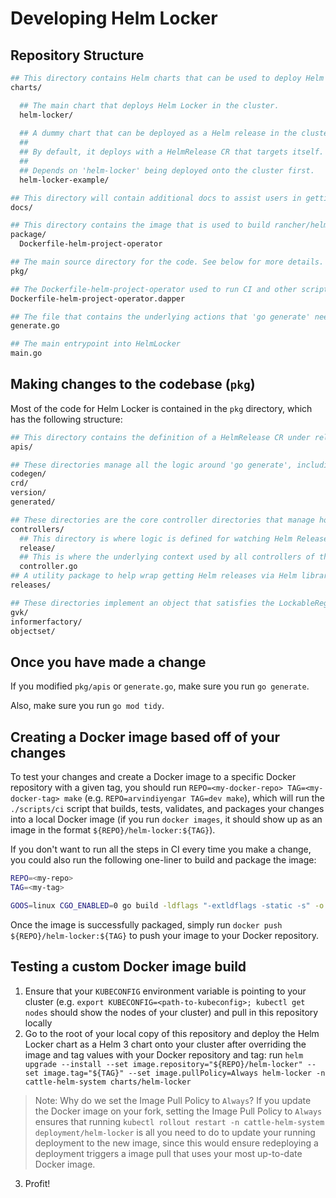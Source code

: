 # Developing Helm Locker

## Repository Structure

```bash
## This directory contains Helm charts that can be used to deploy Helm Locker in a Kubernetes cluster in the cattle-helm-system namespace
charts/

  ## The main chart that deploys Helm Locker in the cluster.
  helm-locker/
  
  ## A dummy chart that can be deployed as a Helm release in the cluster under the release name 'helm-locker-example' and the namespace 'cattle-helm-system'
  ##
  ## By default, it deploys with a HelmRelease CR that targets itself.
  ##
  ## Depends on 'helm-locker' being deployed onto the cluster first.
  helm-locker-example/

## This directory will contain additional docs to assist users in getting started with using Helm Locker
docs/

## This directory contains the image that is used to build rancher/helm-locker, which is hosted on hub.docker.com
package/
  Dockerfile-helm-project-operator

## The main source directory for the code. See below for more details.
pkg/

## The Dockerfile-helm-project-operator used to run CI and other scripts executed by make in a Docker container (powered by https://github.com/rancher/dapper)
Dockerfile-helm-project-operator.dapper

## The file that contains the underlying actions that 'go generate' needs to execute on a call to it. Includes the logic for generating controllers and updating crds.yaml under the crds/ directory
generate.go

## The main entrypoint into HelmLocker
main.go
```

## Making changes to the codebase (`pkg`)

Most of the code for Helm Locker is contained in the `pkg` directory, which has the following structure:

```bash
## This directory contains the definition of a HelmRelease CR under release.go; if you need to add new fields to HelmRelease CRs, this is where you would make the change
apis/

## These directories manage all the logic around 'go generate', including the creation of the 'generated/' directory that contains all the underlying controllers that are auto-generated based on the API definition of the HelmRelease CR defined under 'apis/'
codegen/
crd/
version/
generated/

## These directories are the core controller directories that manage how the operator watches HelmReleases and executes operations on the underlying in-memory ObjectSet LockableRegister (Lock, Unlock, Set, Delete)
controllers/
  ## This directory is where logic is defined for watching Helm Release Secrets targeted by HelmReleases and automatically keeping resources locked or unlocked
  release/
  ## This is where the underlying context used by all controllers of this operator are registered, all using the same underlying SharedControllerFactory
  controller.go
## A utility package to help wrap getting Helm releases via Helm library calls
releases/

## These directories implement an object that satisfies the LockableRegister interface; it is used as an underlying set of libraries that Helm Locker calls upon to achieve locking or unlocking HelmReleases (tracked as ObjectSets, or a []runtime.Object) and dynamically starting controllers based on GVKs observed in tracked object sets
gvk/
informerfactory/
objectset/
```

## Once you have made a change

If you modified `pkg/apis` or `generate.go`, make sure you run `go generate`.

Also, make sure you run `go mod tidy`.

## Creating a Docker image based off of your changes

To test your changes and create a Docker image to a specific Docker repository with a given tag, you should run `REPO=<my-docker-repo> TAG=<my-docker-tag> make` (e.g. `REPO=arvindiyengar TAG=dev make`), which will run the `./scripts/ci` script that builds, tests, validates, and packages your changes into a local Docker image (if you run `docker images`, it should show up as an image in the format `${REPO}/helm-locker:${TAG}`).

If you don't want to run all the steps in CI every time you make a change, you could also run the following one-liner to build and package the image:

```bash
REPO=<my-repo>
TAG=<my-tag>

GOOS=linux CGO_ENABLED=0 go build -ldflags "-extldflags -static -s" -o bin/helm-locker cmd/helm-locker/main.go && REPO=${REPO} TAG=${TAG} make package
```

Once the image is successfully packaged, simply run `docker push ${REPO}/helm-locker:${TAG}` to push your image to your Docker repository.

## Testing a custom Docker image build

1. Ensure that your `KUBECONFIG` environment variable is pointing to your cluster (e.g. `export KUBECONFIG=<path-to-kubeconfig>; kubectl get nodes` should show the nodes of your cluster) and pull in this repository locally
2. Go to the root of your local copy of this repository and deploy the Helm Locker chart as a Helm 3 chart onto your cluster after overriding the image and tag values with your Docker repository and tag: run `helm upgrade --install --set image.repository="${REPO}/helm-locker" --set image.tag="${TAG}" --set image.pullPolicy=Always helm-locker -n cattle-helm-system charts/helm-locker`
> Note: Why do we set the Image Pull Policy to `Always`? If you update the Docker image on your fork, setting the Image Pull Policy to `Always` ensures that running `kubectl rollout restart -n cattle-helm-system deployment/helm-locker` is all you need to do to update your running deployment to the new image, since this would ensure redeploying a deployment triggers a image pull that uses your most up-to-date Docker image.
3. Profit!